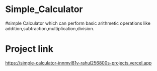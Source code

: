 # Simple_Calculator
#simple Calculator which can perform basic arithmetic operations like addition,subtraction,multiplication,division.
# Project link
https://simple-calculator-innmvl81v-rahul256800s-projects.vercel.app
